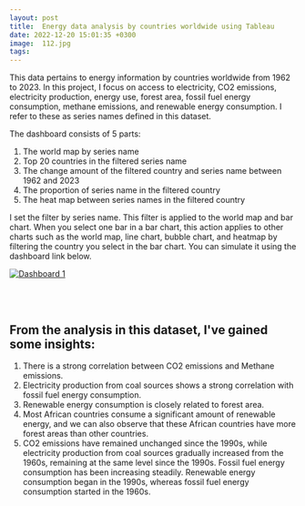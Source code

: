 ```yaml
---
layout: post
title:  Energy data analysis by countries worldwide using Tableau
date: 2022-12-20 15:01:35 +0300
image:  112.jpg
tags:   
---
```

This data pertains to energy information by countries worldwide from 1962 to 2023. In this project, I focus on access to electricity, CO2 emissions, electricity production, energy use, forest area, fossil fuel energy consumption, methane emissions, and renewable energy consumption. I refer to these as series names defined in this dataset.

The dashboard consists of 5 parts:
1. The world map by series name
2. Top 20 countries in the filtered series name
3. The change amount of the filtered country and series name between 1962 and 2023
4. The proportion of series name in the filtered country
5. The heat map between series names in the filtered country

I set the filter by series name. This filter is applied to the world map and bar chart. When you select one bar in a bar chart, this action applies to other charts such as the world map, line chart, bubble chart, and heatmap by filtering the country you select in the bar chart. You can simulate it using the dashboard link below.


<div class='tableauPlaceholder' id='viz1719477763859' style='position: relative'><noscript><a href='#'><img alt='Dashboard 1 ' src='https:&#47;&#47;public.tableau.com&#47;static&#47;images&#47;En&#47;Energydataanalysisbycountriesworldwide&#47;Dashboard1&#47;1_rss.png' style='border: none' /></a></noscript><object class='tableauViz'  style='display:none;'><param name='host_url' value='https%3A%2F%2Fpublic.tableau.com%2F' /> <param name='embed_code_version' value='3' /> <param name='site_root' value='' /><param name='name' value='Energydataanalysisbycountriesworldwide&#47;Dashboard1' /><param name='tabs' value='no' /><param name='toolbar' value='yes' /><param name='static_image' value='https:&#47;&#47;public.tableau.com&#47;static&#47;images&#47;En&#47;Energydataanalysisbycountriesworldwide&#47;Dashboard1&#47;1.png' /> <param name='animate_transition' value='yes' /><param name='display_static_image' value='yes' /><param name='display_spinner' value='yes' /><param name='display_overlay' value='yes' /><param name='display_count' value='yes' /><param name='language' value='en-GB' /></object></div>                
<script type='text/javascript'>                    
  var divElement = document.getElementById('viz1719477763859');                    
  var vizElement = divElement.getElementsByTagName('object')[0];                    
  if ( divElement.offsetWidth > 800 ) { vizElement.style.width='1000px';vizElement.style.height='827px';} 
  else if ( divElement.offsetWidth > 500 ) { vizElement.style.width='1000px';vizElement.style.height='827px';}      else { vizElement.style.width='100%';vizElement.style.height='1577px';}                     
  var scriptElement = document.createElement('script');                    
  scriptElement.src = 'https://public.tableau.com/javascripts/api/viz_v1.js';                            
  vizElement.parentNode.insertBefore(scriptElement, vizElement);                
</script>

<br><br>
## From the analysis in this dataset, I've gained some insights:
1. There is a strong correlation between CO2 emissions and Methane emissions.
2. Electricity production from coal sources shows a strong correlation with fossil fuel energy consumption.
3. Renewable energy consumption is closely related to forest area.
4. Most African countries consume a significant amount of renewable energy, and we can also observe that these African countries have more forest areas than other countries.
5. CO2 emissions have remained unchanged since the 1990s, while electricity production from coal sources gradually increased from the 1960s, remaining at the same level since the 1990s. Fossil fuel energy consumption has been increasing steadily. Renewable energy consumption began in the 1990s, whereas fossil fuel energy consumption started in the 1960s.





